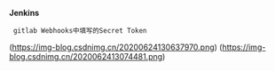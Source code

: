 **Jenkins**
```
 gitlab Webhooks中填写的Secret Token
```
 (https://img-blog.csdnimg.cn/20200624130637970.png)
 (https://img-blog.csdnimg.cn/2020062413074481.png)
